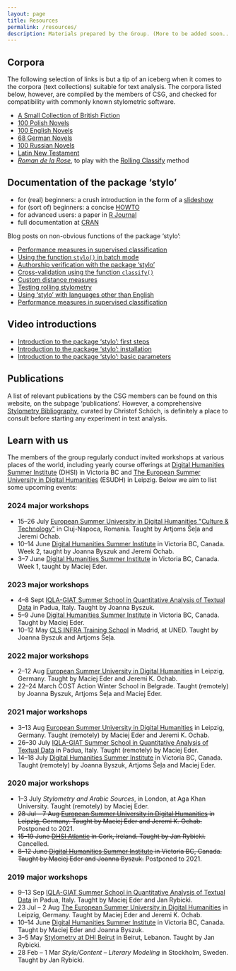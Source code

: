 ```yaml
---
layout: page
title: Resources
permalink: /resources/
description: Materials prepared by the Group. (More to be added soon...).
---
```




## Corpora

The following selection of links is but a tip of an iceberg when it comes to the corpora (text collections) suitable for text analysis. The corpora listed below, however, are compiled by the members of CSG, and checked for compatibility with commonly known stylometric software. 

* [A Small Collection of British Fiction](https://github.com/computationalstylistics/A_Small_Collection_of_British_Fiction)
* [100 Polish Novels](https://github.com/computationalstylistics/100_polish_novels)
* [100 English Novels](https://github.com/computationalstylistics/100_english_novels)
* [68 German Novels](https://github.com/computationalstylistics/68_german_novels)
* [100 Russian Novels](https://github.com/JoannaBy/RussianNovels)
* [Latin New Testament](https://github.com/computationalstylistics/NT_Vulgate)
* [_Roman de la Rose_](https://github.com/computationalstylistics/RdlR_for_rolling_classify), to play with the [Rolling Classify](https://computationalstylistics.github.io/projects/rolling-stylometry/) method



## Documentation of the package ‘stylo’

* for (real) beginners: a crush introduction in the form of a [slideshow](https://computationalstylistics.github.io/stylo_nutshell/)
* for (sort of) beginners: a concise [HOWTO](https://github.com/computationalstylistics/stylo_howto/blob/master/stylo_howto.pdf)
* for advanced users: a paper in [R Journal](https://journal.r-project.org/archive/2016/RJ-2016-007/RJ-2016-007.pdf)
* full documentation at [CRAN](https://cran.r-project.org/web/packages/stylo/stylo.pdf)



Blog posts on non-obvious functions of the package ‘stylo’:

* [Performance measures in supervised classification](https://computationalstylistics.github.io/blog/performance_measures/)
* [Using the function `stylo()` in batch mode](https://computationalstylistics.github.io/blog/stylo_in_batch_mode/)
* [Authorship verification with the package ‘stylo’](https://computationalstylistics.github.io/blog/imposters/)
* [Cross-validation using the function `classify()`](https://computationalstylistics.github.io/blog/cross-validation/)
* [Custom distance measures](https://computationalstylistics.github.io/blog/custom_distances/)
* [Testing rolling stylometry](https://computationalstylistics.github.io/blog/rolling_stylometry/)
* [Using ‘stylo’ with languages other than English](https://computationalstylistics.github.io/blog/stylo_and_languages/)
* [Performance measures in supervised classification](https://computationalstylistics.github.io/blog/performance_measures/)



## Video introductions

* [Introduction to the package ‘stylo’: first steps](https://www.youtube.com/watch?v=pWOCfZnitdc&t=6s)
* [Introduction to the package ‘stylo’: installation](https://www.youtube.com/watch?v=Rv7u4UNZJrA&t=86s)
* [Introduction to the package ‘stylo’: basic parameters](https://www.youtube.com/watch?v=uPHPhIo2Drc)



## Publications

A list of relevant publications by the CSG members can be found on this website, on the subpage ‘publications‘. However, a comprehensive [Stylometry Bibliography](https://www.zotero.org/groups/643516/stylometry_bibliography), curated by Christof Schöch, is definitely a place to consult before starting any experiment in text analysis.



## Learn with us

The members of the group regularly conduct invited workshops at various places of the world, including yearly course offerings at [Digital Humanities Summer Institute](http://www.dhsi.org/index.php) (DHSI) in Victoria BC and [The European Summer University in Digital Humanities](http://www.culingtec.uni-leipzig.de/ESU_C_T/node/97) (ESUDH) in Leipzig. Below we aim to list some upcoming events:



### 2024 major workshops

* 15–26 July [European Summer University in Digital Humanities "Culture & Technology"](https://esu-ct.conference.ubbcluj.ro/) in Cluj-Napoca, Romania. Taught by Artjoms Šeļa and Jeremi Ochab.
* 10–14 June [Digital Humanities Summer Institute](https://dhsi.org/) in Victoria BC, Canada. Week 2, taught by Joanna Byszuk and Jeremi Ochab.
* 3–7 June [Digital Humanities Summer Institute](https://dhsi.org/) in Victoria BC, Canada. Week 1, taught by Maciej Eder.



### 2023 major workshops

* 4–8 Sept [IQLA-GIAT Summer School in Quantitative Analysis of Textual Data](https://www.fisppa.unipd.it/giat-en/summer%20school) in Padua, Italy. Taught by Joanna Byszuk.
* 5–9 June [Digital Humanities Summer Institute](https://dhsi.org/) in Victoria BC, Canada. Taught by Maciej Eder.
* 10–12 May [CLS INFRA Training School](https://clsinfra.io/events/training-school/) in Madrid, at UNED. Taught by Joanna Byszuk and Artjoms Šeļa.




### 2022 major workshops

* 2–12 Aug [European Summer University in Digital Humanities](http://esu.culintec.de/?q=node/97) in Leipzig, Germany. Taught by Maciej Eder and Jeremi K. Ochab.
* 22–24 March COST Action Winter School in Belgrade. Taught (remotely) by Joanna Byszuk, Artjoms Šeļa and Maciej Eder.




### 2021 major workshops

* 3–13 Aug [European Summer University in Digital Humanities](http://esu.culintec.de/?q=node/97) in Leipzig, Germany. Taught (remotely) by Maciej Eder and Jeremi K. Ochab.
* 26–30 July [IQLA-GIAT Summer School in Quantitative Analysis of Textual Data](https://www.fisppa.unipd.it/giat-en/home) in Padua, Italy. Taught (remotely) by Maciej Eder. 
* 14–18 July [Digital Humanities Summer Institute](https://dhsi.org/) in Victoria BC, Canada. Taught (remotely) by Joanna Byszuk, Artjoms Šeļa and Maciej Eder.




### 2020 major workshops

* 1–3 July _Stylometry and Arabic Sources_, in London, at Aga Khan University. Taught (remotely) by Maciej Eder.
* ~~28 Jul – 7 Aug [European Summer University in Digital Humanities](http://esu.culintec.de/?q=node/97) in Leipzig, Germany. Taught by Maciej Eder and Jeremi K. Ochab.~~ Postponed to 2021.
* ~~15–19 June [DHSI Atlantic](https://www.ucc.ie/en/dhsiatlantic/) in Cork, Ireland. Taught by Jan Rybicki.~~ Cancelled.
* ~~8–12 June [Digital Humanities Summer Institute](https://dhsi.org/) in Victoria BC, Canada. Taught by Maciej Eder and Joanna Byszuk.~~ Postponed to 2021.




### 2019 major workshops 

* 9–13 Sep [IQLA-GIAT Summer School in Quantitative Analysis of Textual Data](https://www.fisppa.unipd.it/giat-en/home) in Padua, Italy. Taught by Maciej Eder and Jan Rybicki. 
* 23 Jul – 2 Aug [The European Summer University in Digital Humanities](http://www.culingtec.uni-leipzig.de/ESU_C_T/node/97) in Leipzig, Germany. Taught by Maciej Eder and Jeremi K. Ochab.    
* 10–14 June [Digital Humanities Summer Institute](https://dhsi.org/) in Victoria BC, Canada. Taught by Maciej Eder and Joanna Byszuk.  
* 3–5 May [Stylometry at DHI Beirut](https://dhibeirut.wordpress.com/) in Beirut, Lebanon. Taught by Jan Rybicki.  
* 28 Feb – 1 Mar _Style/Content – Literary Modeling_ in Stockholm, Sweden. Taught by Jan Rybicki.


